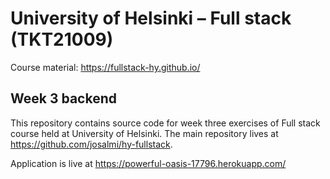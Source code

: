 # University of Helsinki – Full stack (TKT21009)

Course material: <https://fullstack-hy.github.io/>

## Week 3 backend

This repository contains source code for week three exercises
of Full stack course held at University of Helsinki. The main
repository lives at <https://github.com/josalmi/hy-fullstack>.

Application is live at https://powerful-oasis-17796.herokuapp.com/

